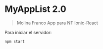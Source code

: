 # MyAppList 2.0
>Molina Franco
>App para NT
>Ionic-React

Para iniciar el servidor:

```
npm start
```